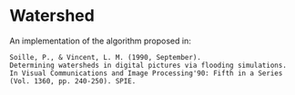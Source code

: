 # Watershed

An implementation of the algorithm proposed in:

```
Soille, P., & Vincent, L. M. (1990, September).
Determining watersheds in digital pictures via flooding simulations.
In Visual Communications and Image Processing'90: Fifth in a Series (Vol. 1360, pp. 240-250). SPIE.
```
